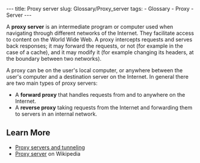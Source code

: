 --- title: Proxy server slug: Glossary/Proxy\_server tags: - Glossary - Proxy - Server ---

A **proxy server** is an intermediate program or computer used when navigating through different networks of the Internet. They facilitate access to content on the World Wide Web. A proxy intercepts requests and serves back responses; it may forward the requests, or not (for example in the case of a cache), and it may modify it (for example changing its headers, at the boundary between two networks).

A proxy can be on the user's local computer, or anywhere between the user's computer and a destination server on the Internet. In general there are two main types of proxy servers:

-   A **forward proxy** that handles requests from and to anywhere on the Internet.
-   A **reverse proxy** taking requests from the Internet and forwarding them to servers in an internal network.

Learn More
----------

-   [Proxy servers and tunneling](/en-US/docs/Web/HTTP/Proxy_servers_and_tunneling)
-   [Proxy server](https://en.wikipedia.org/wiki/Proxy_server) on Wikipedia
